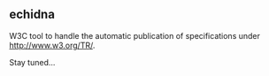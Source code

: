 ## echidna

W3C tool to handle the automatic publication of specifications under http://www.w3.org/TR/.

Stay tuned...
